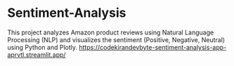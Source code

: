 # Sentiment-Analysis
This project analyzes Amazon product reviews using Natural Language Processing (NLP) and visualizes the sentiment (Positive, Negative, Neutral) using Python and Plotly.
https://codekirandevbyte-sentiment-analysis-app-aprvtl.streamlit.app/
